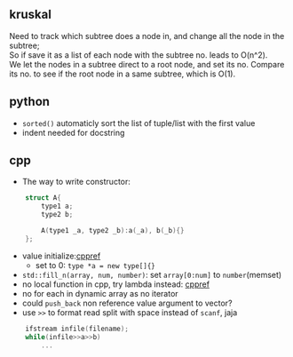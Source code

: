 ## kruskal
Need to track which subtree does a node in, and change all the node in the subtree;  
So if save it as a list of each node with the subtree no. leads to O(n^2).  
We let the nodes in a subtree direct to a root node, and set its no. Compare its no. to see if the root node in a same subtree, which is O(1).

## python
- `sorted()` automaticly sort the list of tuple/list with the first value
- indent needed for docstring

## cpp
- The way to write constructor:
```cpp
    struct A{
        type1 a;
        type2 b;

        A(type1 _a, type2 _b):a(_a), b(_b){}
    };
```
- value initialize:[cppref](https://en.cppreference.com/w/cpp/language/value_initialization)  
    - set to 0: `type *a = new type[]{}`
- `std::fill_n(array, num, number)`: set `array[0:num]` to `number`(memset)
- no local function in cpp, try lambda instead: [cppref](https://en.cppreference.com/w/cpp/language/lambda)
- no for each in dynamic array as no iterator
- could `push_back` non reference value argument to vector?
- use `>>` to format read split with space instead of `scanf`, jaja
```cpp
    ifstream infile(filename);
    while(infile>>a>>b)
        ...
```
